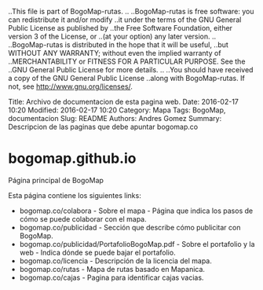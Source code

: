 ..This file is part of BogoMap-rutas.
..
..BogoMap-rutas is free software: you can redistribute it and/or modify
..it under the terms of the GNU General Public License as published by
..the Free Software Foundation, either version 3 of the License, or
..(at your option) any later version.
..
..BogoMap-rutas is distributed in the hope that it will be useful,
..but WITHOUT ANY WARRANTY; without even the implied warranty of
..MERCHANTABILITY or FITNESS FOR A PARTICULAR PURPOSE.  See the
..GNU General Public License for more details.
..
..You should have received a copy of the GNU General Public License
..along with BogoMap-rutas.  If not, see http://www.gnu.org/licenses/.

Title: Archivo de documentacion de esta pagina web.
Date: 2016-02-17 10:20
Modified: 2016-02-17 10:20
Category: Mapa
Tags: BogoMap, documentacion
Slug: README
Authors: Andres Gomez
Summary: Descripcion de las paginas que debe apuntar bogomap.co

# bogomap.github.io
Página principal de BogoMap

Esta página contiene los siguientes links:

 * bogomap.co/colabora - Sobre el mapa - Página que indica los pasos de cómo se puede colaborar con el mapa.
 * bogomap.co/publicidad - Sección que describe cómo publicitar con BogoMap.
 * bogomap.co/publicidad/PortafolioBogoMap.pdf - Sobre el portafolio y la web - Indica dónde se puede bajar el portafolio.
 * bogomap.co/licencia - Descripción de la licencia del mapa.
 * bogomap.co/rutas - Mapa de rutas basado en Mapanica.
 * bogomap.co/cajas - Pagina para identificar cajas vacias.

